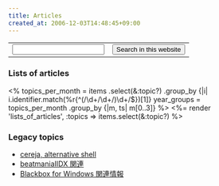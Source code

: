 ```yaml
---
title: Articles
created_at: 2006-12-03T14:48:45+09:00
---
```



<div class="search-box">
  <form action="http://www.google.com/search" method="get">
    <table summary="Search within this site.">
      <tr>
        <td><input type="text" value="" name="q"/></td>
        <td>
          <input type="hidden" value="whileimautomaton.net" name="sitesearch"/>
          <input type="submit" value="Search in this website"/>
        </td>
      </tr>
    </table>
  </form>
</div>


### Lists of articles

<%
  topics_per_month =
    items
    .select(&:topic?)
    .group_by {|i| i.identifier.match(%r{^(/\d+/\d+/)\d+/$})[1]}
  year_groups =
    topics_per_month
    .group_by {|m, ts| m[0..3]}
%>
<%= render 'lists_of_articles', :topics => items.select(&:topic?) %>


### Legacy topics

* [cereja, alternative shell](/2006/12/cereja/)
* [beatmaniaIIDX 関連](/2005/12/bm2dx)
* [Blackbox for Windows 関連情報](/2004/04/bb4w)
